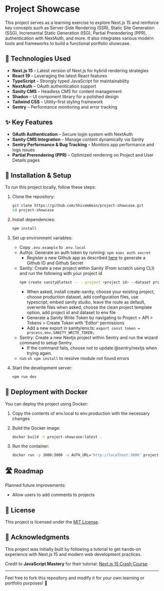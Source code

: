 # Project Showcase

This project serves as a learning exercise to explore Next.js 15 and reinforce key concepts such as Server-Side Rendering (SSR), Static Site Generation (SSG), Incremental Static Generation (ISG), Partial Prerendering (PPR), authentication with NextAuth, and more. It also integrates various modern tools and frameworks to build a functional portfolio showcase.

## 🚀 Technologies Used

- **Next.js 15** – Latest version of Next.js for hybrid rendering strategies
- **React 19** – Leveraging the latest React features
- **TypeScript** – Strongly typed JavaScript for maintainability
- **NextAuth** – OAuth authentication support
- **Sanity CMS** – Headless CMS for content management
- **Shadcn** – UI component library for a polished design
- **Tailwind CSS** – Utility-first styling framework
- **Sentry** – Performance monitoring and error tracking

## ✨ Key Features

- **OAuth Authentication** – Secure login system with NextAuth
- **Sanity CMS Integration** – Manage content dynamically via Sanity
- **Sentry Performance & Bug Tracking** – Monitors app performance and logs issues
- **Partial Prerendering (PPR)** – Optimized rendering on Project and User Details pages

## 🔧 Installation & Setup

To run this project locally, follow these steps:

1. Clone the repository:
   ```sh
   git clone https://github.com/ShivamAmin/project-showcase.git
   cd project-showcase
   ```
2. Install dependencies:
   ```sh
   npm install
   ```
3. Set up environment variables:
   - Copy `.env.example` to `.env.local`
   - Authjs: Generate an auth token by running: ```npm exec auth secret```
     - Register a new Github app as described [here](https://authjs.dev/guides/configuring-github?framework=next-js#registering-your-app) to generate a Github ID and Github Secret
   - Sanity: Create a new project within Sanity (From scratch using CLI) and run the following with your project id
     ```sh
     npm create sanity@latest -- --project <project id> --dataset production --template clean
     ```
     - When asked, install create-sanity, choose your existing project, choose production dataset, add configuration files, use typescript, embed sanity studio, leave the route as default, overwrite files when asked, choose the clean project template option, add project id and dataset to env file
     - Generate a Sanity Write Token by navigating to Project > API > Tokens > Create Token with 'Editor' permissions
     - Add a new export in sanity/env.ts: ```export const token = process.env.SANITY_WRITE_TOKEN;```
   - Sentry: Create a new Nextjs project within Sentry and run the wizard command to setup Sentry.
     - If the command fails, choose not to update @sentry/nextjs when trying again.
   - run ```sh npm install``` to resolve module not found errors

4. Start the development server:
   ```sh
   npm run dev
   ```

## 🐳 Deployment with Docker

You can deploy the project using Docker:

1. Copy the contents of env.local to env.production with the necessary changes

2. Build the Docker image:
   ```sh
   docker build -t project-showcase:latest .
   ```
3. Run the container:
   ```sh
   docker run -p 3000:3000 -e AUTH_URL='http://localhost:3000' project-showcase
   ```

## 🛣️ Roadmap

Planned future improvements:
- Allow users to add comments to projects

## 📜 License

This project is licensed under the [MIT License](LICENSE).

## 🙌 Acknowledgments

This project was initially built by following a tutorial to get hands-on experience with Next.js 15 and modern web development practices.

Credit to **JavaScript Mastery** for their tutorial: [Next.js 15 Crash Course](https://www.youtube.com/watch?v=Zq5fmkH0T78).

---

Feel free to fork this repository and modify it for your own learning or portfolio purposes! 🚀

